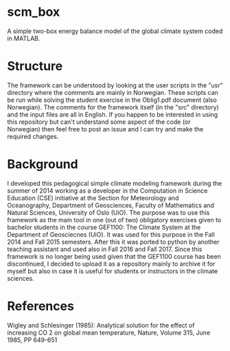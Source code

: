 # scm_box
A simple two-box energy balance model of the global climate system coded in MATLAB.

# Structure
The framework can be understood by looking at the user scripts in the "usr" directory where the comments are mainly in Norwegian. These scripts can be run while solving the student exercise in the Oblig1.pdf document (also Norwegian). The comments for the framework itself (in the "src" directory) and the input files are all in English. If you happen to be interested in using this repository but can't understand some aspect of the code (or Norwegian) then feel free to post an issue and I can try and make the required changes.

# Background
I developed this pedagogical simple climate modeling framework during the summer of 2014 working as a developer in the Computation in Science Education (CSE) initiative at the Section for Meteorology and Oceanography, Department of Geosciences, Faculty of Mathematics and Natural Sciences, University of Oslo (UiO). The purpose was to use this framework as the main tool in one (out of two) obligatory exercises given to bachelor students in the course GEF1100: The Climate System at the Department of Geosciecnes (UiO). It was used for this purpose in the Fall 2014 and Fall 2015 semesters. After this it was ported to python by another teaching assistant and used also in Fall 2016 and Fall 2017. Since this framework is no longer being used given that the GEF1100 course has been discontinued, I decided to upload it as a repository mainly to archive it for myself but also in case it is useful for students or instructors in the climate sciences.

# References
Wigley and Schlesinger (1985): Analytical solution for the effect of increasing CO 2 on global mean temperature, Nature, Volume 315, June 1985, PP 649-651
